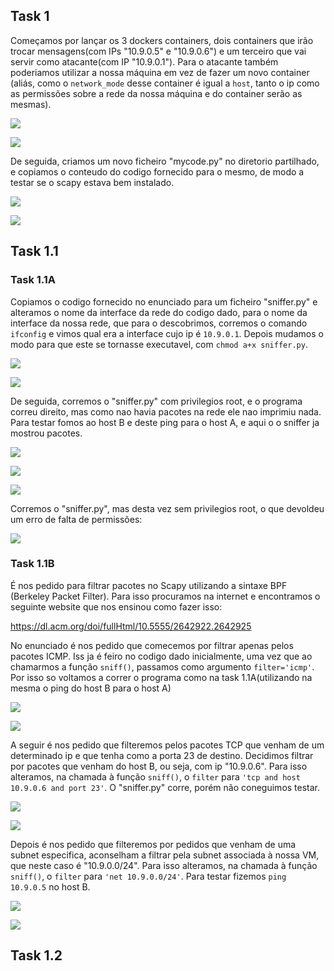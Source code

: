 ## Task 1
Começamos por lançar os 3 dockers containers, dois containers que irão trocar mensagens(com IPs "10.9.0.5" e "10.9.0.6") e um terceiro que vai servir como atacante(com IP "10.9.0.1"). Para o atacante também poderiamos utilizar a nossa máquina em vez de fazer um novo container (aliás, como o `network_mode` desse container é igual a `host`, tanto o ip como as permissões sobre a rede da nossa máquina e do container serão as mesmas).

![](sn_sp_01.png)

![](sn_sp_02.png)

De seguida, criamos um novo ficheiro "mycode.py" no diretorio partilhado, e copiamos o conteudo do codigo fornecido para o mesmo, de modo a testar se o scapy estava bem instalado.

![](sn_sp_04.png)

![](sn_sp_06.png)

## Task 1.1

### Task 1.1A

Copiamos o codigo fornecido no enunciado para um ficheiro "sniffer.py" e alteramos o nome da interface da rede do codigo dado, para o nome da interface da nossa rede, que para o descobrimos, corremos o comando `ifconfig` e vimos qual era a interface cujo ip é `10.9.0.1`. Depois mudamos o modo para que este se tornasse executavel, com `chmod a+x sniffer.py`.

![](sn_sp_08.png)

![](sn_sp_09.png)

De seguida, corremos o "sniffer.py" com privilegios root, e o programa correu direito, mas como nao havia pacotes na rede ele nao imprimiu nada. Para testar fomos ao host B e deste ping para o host A, e aqui o o sniffer ja mostrou pacotes.

![](sn_sp_13.png)

![](sn_sp_11.png)

![](sn_sp_16_icmp.png)

Corremos o "sniffer.py", mas desta vez sem privilegios root, o que devoldeu um erro de falta de permissões:

![](sn_sp_14.png)


### Task 1.1B

É nos pedido para filtrar pacotes no Scapy utilizando a sintaxe BPF (Berkeley Packet Filter). Para isso procuramos na internet e encontramos o seguinte website que nos ensinou como fazer isso:

https://dl.acm.org/doi/fullHtml/10.5555/2642922.2642925

No enunciado é nos pedido que comecemos por filtrar apenas pelos pacotes ICMP. Iss ja é feiro no codigo dado inicialmente, uma vez que ao chamarmos a função `sniff()`, passamos como argumento `filter='icmp'`. Por isso so voltamos a correr o programa como na task 1.1A(utilizando na mesma o ping do host B para o host A)

![](sn_sp_16_underlined.png)

![](sn_sp_16_icmp.png)

A seguir é nos pedido que filteremos pelos pacotes TCP que venham de um determinado ip e que tenha como a porta 23 de destino. Decidimos filtrar por pacotes que venham do host B, ou seja, com ip "10.9.0.6". Para isso alteramos, na chamada à função `sniff()`, o `filter` para `'tcp and host 10.9.0.6 and port 23'`. O "sniffer.py" corre, porém não coneguimos testar.

![](sn_sp_17.png)

![](sn_sp_18.png)

Depois é nos pedido que filteremos por pedidos que venham de uma subnet especifica, aconselham a filtrar pela subnet associada à nossa VM, que neste caso é "10.9.0.0/24". Para isso alteramos, na chamada à função `sniff()`, o `filter` para `'net 10.9.0.0/24'`. Para testar fizemos `ping 10.9.0.5` no host B.

![](sn_sp_19.png)

![](sn_sp_19.png)

## Task 1.2



